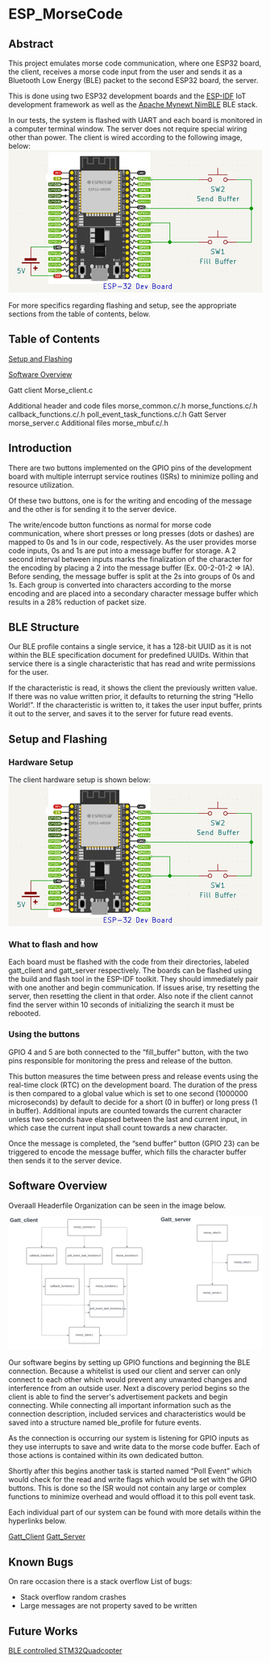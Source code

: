 # ESP_MorseCode
## Abstract
This project emulates morse code communication, where one ESP32 board, the client, receives a morse code input from the user and sends it as a Bluetooth Low Energy (BLE) packet to the second ESP32 board, the server.

This is done using two ESP32 development boards and the [ESP-IDF](https://github.com/espressif/esp-idf) IoT development framework as well as the [Apache Mynewt NimBLE](https://mynewt.apache.org/latest/network/index.html) BLE stack.

In our tests, the system is flashed with UART and each board is monitored in a computer terminal window. The server does not require special wiring other than power. The client is wired according to the following image, below:
![Hardware Setup](Images/ESP-32_MorseCode.png)

For more specifics regarding flashing and setup, see the appropriate sections from the table of contents, below.

## Table of Contents

[Setup and Flashing](#Setup-and-Flashing)

[Software Overview](#Software-Overview)

Gatt client
Morse_client.c


Additional header and code files
morse_common.c/.h
morse_functions.c/.h
callback_functions.c/.h
poll_event_task_functions.c/.h
Gatt Server
morse_server.c
Additional files
morse_mbuf.c/.h

## Introduction

There are two buttons implemented on the GPIO pins of the development board with multiple interrupt service routines (ISRs) to minimize polling and resource utilization. 

Of these two buttons, one is for the writing and encoding of the message and the other is for sending it to the server device. 

The write/encode button functions as normal for morse code communication, where short presses or long presses (dots or dashes) are mapped to 0s and 1s in our code, respectively. As the user provides morse code inputs, 0s and 1s are put into a message buffer for storage. A 2 second interval between inputs marks the finalization of the character for the encoding by placing a 2 into the message buffer (Ex. 00-2-01-2 => IA). Before sending, the message buffer is split at the 2s into groups of 0s and 1s. Each group is converted into characters according to the morse encoding and are placed into a secondary character message buffer which results in a 28% reduction of packet size.

## BLE Structure

Our BLE profile contains a single service, it has a 128-bit UUID as it is not within the BLE specification document for predefined UUIDs. Within that service there is a single characteristic that has read and write permissions for the user. 

If the characteristic is read, it shows the client the previously written value. If there was no value written prior, it defaults to returning the string “Hello World!”. If the characteristic is written to, it takes the user input buffer, prints it out to the server, and saves it to the server for future read events.


## Setup and Flashing


### Hardware Setup
The client hardware setup is shown below:
![Hardware Setup](Images/ESP-32_MorseCode.png)


### What to flash and how

Each board must be flashed with the code from their directories, labeled gatt_client and gatt_server respectively. The boards can be flashed using the build and flash tool in the ESP-IDF toolkit. They should immediately pair with one another and begin communication. If issues arise, try resetting the server, then resetting the client in that order. Also note if the client cannot find the server within 10 seconds of initializing the search it must be rebooted.


### Using the buttons

GPIO 4 and 5 are both connected to the “fill_buffer” button, with the two pins responsible for monitoring the press and release of the button.


This button measures the time between press and release events using the real-time clock (RTC) on the development board. The duration of the press is then compared to a global value which is set to one second (1000000 microseconds) by default to decide for a short (0 in buffer) or long press (1 in buffer). Additional inputs are counted towards the current character unless two seconds have elapsed between the last and current input, in which case the current input shall count towards a new character.


Once the message is completed, the “send buffer” button (GPIO 23) can be triggered to encode the message buffer, which fills the character buffer then sends it to the server device.

## Software Overview

Overaall Headerfile Organization can be seen in the image below.

![Software Overview](Images/ESP_Software_Overview.png)

Our software begins by setting up GPIO functions and beginning the BLE connection. Because a whitelist is used our client and server can only connect to each other which would prevent any unwanted changes and interference from an outside user. Next a discovery period begins so the client is able to find the server's advertisement packets and begin connecting. While connecting all important information such as the connection description, included services and characteristics would be saved into a structure named ble_profile for future events. 

As the connection is occurring our system is listening for GPIO inputs as they use interrupts to save and write data to the morse code buffer. Each of those actions is contained within its own dedicated button.

Shortly after this begins another task is started named “Poll Event” which would check for the read and write flags which would be set with the GPIO buttons. This is done so the ISR would not contain any large or complex functions to minimize overhead and would offload it to this poll event task.

Each individual part of our system can be found with more details within the hyperlinks below.

[Gatt_Client](gatt_client/)
[Gatt_Server](myLib/README.md)



## Known Bugs

On rare occasion there is a stack overflow
List of bugs:
* Stack overflow random crashes
* Large messages are not property saved to be written 

## Future Works
[BLE controlled STM32Quadcopter](https://github.com/ThaneGallo/Stm32QuadCopter)

